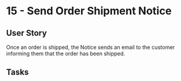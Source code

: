 # 15 - Send Order Shipment Notice

## User Story
Once an order is shipped, the Notice sends an email to the customer informing them that the order has been shipped.

## Tasks
